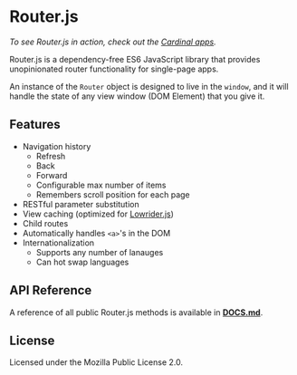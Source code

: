 # Router.js

*To see Router.js in action, check out the
[Cardinal apps](https://cardinalapps.xyz).*

Router.js is a dependency-free ES6 JavaScript library that provides
unopinionated router functionality for single-page apps.

An instance of the `Router` object is designed to live in the `window`, and it
will handle the state of any view window (DOM Element) that you give it.

## Features

- Navigation history
  - Refresh
  - Back
  - Forward
  - Configurable max number of items
  - Remembers scroll position for each page
- RESTful parameter substitution
- View caching (optimized for [Lowrider.js](https://github.com/somebeaver/Lowrider.js))
- Child routes
- Automatically handles `<a>`'s in the DOM
- Internationalization
  - Supports any number of lanauges
  - Can hot swap languages

## API Reference

A reference of all public Router.js methods is available in
**[DOCS.md](DOCS.md)**.

## License

Licensed under the Mozilla Public License 2.0.